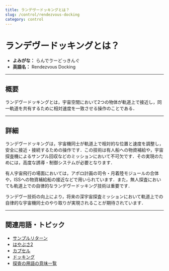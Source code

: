 ```yaml
---
title: ランデヴードッキングとは？
slug: /control/rendezvous-docking
category: control
---
```


# ランデヴードッキングとは？

- **よみがな：** らんでゔーどっきんぐ  
- **英語名：** Rendezvous Docking  

---

## 概要

ランデヴードッキングとは，宇宙空間において2つの物体が軌道上で接近し，同一軌道を共有するために相対速度を一致させる操作のことである．

---

## 詳細

ランデヴードッキングは，宇宙機同士が軌道上で相対的な位置と速度を調整し，安全に接近・接続するための操作です．この技術は有人船への物資補給や，宇宙探査機によるサンプル回収などのミッションにおいて不可欠です．その実現のためには，高度な誘導・制御システムが必要となります．

有人宇宙飛行の場面においては，アポロ計画の司令・月着陸モジュールの合体や，ISSへの物資補給船の接近などで用いられています．また，無人探査においても軌道上での自律的なランデヴードッキング技術は重要です．

ランデヴー技術の向上により，将来の深宇宙探査ミッションにおいて軌道上での自律的な宇宙機同士のやり取りが実現されることが期待されています．

---

## 関連用語・トピック

- [サンプルリターン](/docs/explorer/sample-return)
- [はやぶさ2](/docs/explorer/hayabusa2)
- [カプセル](/docs/explorer/capsule)
- [ドッキング](/docs/glossary/docking)
- [探査の用語の意味一覧](/docs/category/explorer)